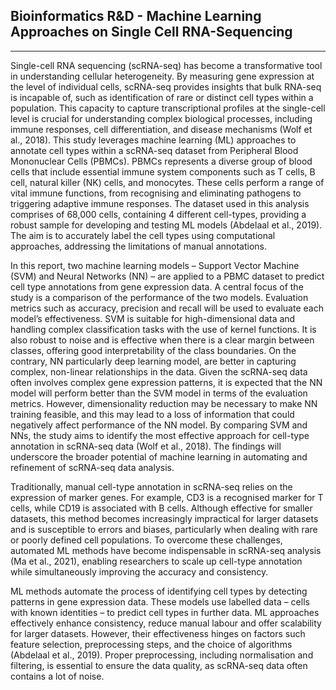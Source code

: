 ## Bioinformatics R&D - Machine Learning Approaches on Single Cell RNA-Sequencing
---
Single-cell RNA sequencing (scRNA-seq) has become a transformative tool in understanding cellular heterogeneity. By measuring gene expression at the level of individual cells, scRNA-seq provides insights that bulk RNA-seq is incapable of, such as identification of rare or distinct cell types within a population. This capacity to capture transcriptional profiles at the single-cell level is crucial for understanding complex biological processes, including immune responses, cell differentiation, and disease mechanisms (Wolf et al., 2018). This study leverages machine learning (ML) approaches to annotate cell types within a scRNA-seq dataset from Peripheral Blood Mononuclear Cells (PBMCs).
PBMCs represents a diverse group of blood cells that include essential immune system components such as T cells, B cell, natural killer (NK) cells, and monocytes. These cells perform a range of vital immune functions, from recognising and eliminating pathogens to triggering adaptive immune responses. The dataset used in this analysis comprises of 68,000 cells, containing 4 different cell-types, providing a robust sample for developing and testing ML models (Abdelaal et al., 2019). The aim is to accurately label the cell types using computational approaches,  addressing the limitations of manual annotations. 

In this report, two machine learning models – Support Vector Machine (SVM) and Neural Networks (NN) – are applied to a PBMC dataset to predict cell type annotations from gene expression data. A central focus of the study is a comparison of the performance of the two models. Evaluation metrics such as accuracy, precision and recall will be used to evaluate each model’s effectiveness. SVM is suitable for high-dimensional data and handling complex classification tasks with the use of kernel functions. It is also robust to noise and is effective when there is a clear margin between classes, offering good interpretability of the class boundaries. On the contrary, NN particularly deep learning model, are better in capturing complex, non-linear relationships in the data. Given the scRNA-seq data often involves complex gene expression patterns, it is expected that the NN model will perform better than the SVM model in terms of the evaluation metrics. However, dimensionality reduction may be necessary to make NN training feasible, and this may lead to a loss of information that could negatively affect performance of the NN model. By comparing SVM and NNs, the study aims to identify the most effective approach for cell-type annotation in scRNA-seq data (Wolf et al., 2018). The findings will underscore the broader potential of machine learning in automating and refinement of scRNA-seq data analysis.

Traditionally, manual cell-type annotation in scRNA-seq relies on the expression of marker genes. For example, CD3 is a recognised marker for T cells, while CD19 is associated with B cells. Although effective for smaller datasets, this method becomes increasingly impractical for larger datasets and is susceptible to errors and biases, particularly when dealing with rare or poorly defined cell populations. To overcome these challenges, automated ML methods have become indispensable in scRNA-seq analysis (Ma et al., 2021), enabling researchers to scale up cell-type annotation while simultaneously improving the accuracy and consistency. 

ML methods automate the process of identifying cell types by detecting patterns in gene expression data. These models use labelled data – cells with known identities – to predict cell types in further data. ML approaches effectively enhance consistency, reduce manual labour and offer scalability for larger datasets. However, their effectiveness hinges on factors such feature selection, preprocessing steps, and the choice of algorithms (Abdelaal et al., 2019). Proper preprocessing, including normalisation and filtering, is essential to ensure the data quality, as scRNA-seq data often contains a lot of noise. 